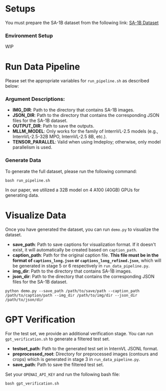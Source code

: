 ﻿# Setups

You must prepare the SA-1B dataset from the following link: [SA-1B Dataset](https://ai.meta.com/datasets/segment-anything/)

### Environment Setup

WIP

# Run Data Pipeline

Please set the appropriate variables for `run_pipeline.sh` as described below:

### Argument Descriptions:

- **IMG_DIR**: Path to the directory that contains SA-1B images.
- **JSON_DIR**: Path to the directory that contains the corresponding JSON files for the SA-1B dataset.
- **OUTPUT_DIR**: Path to save the outputs.
- **MLLM_MODEL**: Only works for the family of InternVL-2.5 models (e.g., InternVL-2.5-32B MPO, InternVL-2.5 8B, etc.).
- **TENSOR_PARALLEL**: Valid when using lmdeploy; otherwise, only model parallelism is used.

### Generate Data

To generate the full dataset, please run the following command:

```
bash run_pipeline.sh
```

In our paper, we utilized a 32B model on 4 A100 (40GB) GPUs for generating data.

# Visualize Data

Once you have generated the dataset, you can run `demo.py` to visualize the dataset.

- **save_path**: Path to save captions for visualization format. If it doesn't exist, it will automatically be created based on `caption_path`.
- **caption_path**: Path for the original caption file. **This file must be in the format of `captions_long.json` or `captions_long_refined.json`**, which will be generated in stage 5 or 6 respectively in `run_data_pipeline.py`.
- **img_dir**: Path to the directory that contains SA-1B images.
- **json_dir**: Path to the directory that contains the corresponding JSON files for the SA-1B dataset.

```
python demo.py --save_path /path/to/save/path --caption_path /path/to/caption/path --img_dir /path/to/img/dir --json_dir /path/to/json/dir
```

# GPT Verification

For the test set, we provide an additional verification stage. You can run `gpt_verification.sh` to generate a filtered test set.

- **testset_path**: Path to the generated test set in InternVL JSONL format.
- **preprocessed_root**: Directory for preprocessed images (contours and crops) which is generated in stage 3 in `run_data_pipeline.py`.
- **save_path**: Path to save the filtered test set.

Set your `OPENAI_API_KEY` and run the following bash file:

```
bash gpt_verification.sh
```
